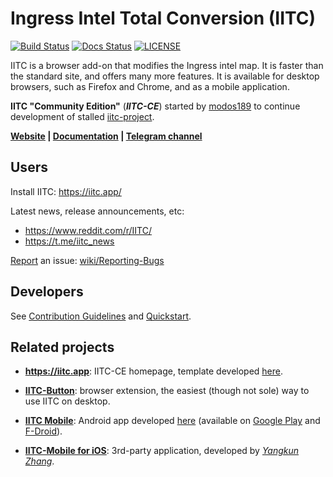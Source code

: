 Ingress Intel Total Conversion (IITC)
=====================================

<!-- [START badges] -->
[![Build Status](https://github.com/IITC-CE/ingress-intel-total-conversion/actions/workflows/build.yml/badge.svg)](https://github.com/IITC-CE/ingress-intel-total-conversion/actions/workflows/build.yml)
[![Docs Status](https://readthedocs.org/projects/iitc-ce/badge/?version=latest)](https://readthedocs.org/projects/iitc-ce/)
[![LICENSE](https://img.shields.io/badge/license-ISC-blue.svg)](LICENSE)
<!-- [END badges] -->

IITC is a browser add-on that modifies the Ingress intel map.
It is faster than the standard site, and offers many more features.
It is available for desktop browsers, such as Firefox and Chrome, and as a mobile application.

**IITC "Community Edition"** (**_IITC-CE_**) started by [modos189](https://github.com/modos189) to continue development of stalled [iitc-project](https://github.com/iitc-project/ingress-intel-total-conversion).

**[Website](https://iitc.app/) | [Documentation](https://iitc-ce.rtfd.io/) | [Telegram channel](https://t.me/iitc_news)**




## Users

Install IITC: https://iitc.app/

Latest news, release announcements, etc:
- https://www.reddit.com/r/IITC/
- https://t.me/iitc_news

[Report](https://github.com/IITC-CE/ingress-intel-total-conversion/issues/new) an issue: [wiki/Reporting-Bugs](https://github.com/IITC-CE/ingress-intel-total-conversion/wiki/Reporting-Bugs)


## Developers

See [Contribution Guidelines](https://github.com/IITC-CE/ingress-intel-total-conversion/wiki/CONTRIBUTING.md)
and [Quickstart](https://github.com/IITC-CE/ingress-intel-total-conversion/wiki/HACKING.md#quickstart).


## Related projects

- **https://iitc.app**: IITC-CE homepage, template developed [here][iitc.app].

- **[IITC-Button]**: browser extension, the easiest (though not sole) way to use IITC on desktop.

- **[IITC Mobile]**: Android app developed [here](https://github.com/IITC-CE/ingress-intel-total-conversion/tree/master/mobile) (available on [Google Play](https://play.google.com/store/apps/details?id=org.exarhteam.iitc_mobile) and [F-Droid](https://f-droid.org/packages/org.exarhteam.iitc_mobile/)).

- **[IITC-Mobile for iOS]**: 3rd-party application, developed by [_Yangkun Zhang_](https://github.com/HubertZhang).

[iitc.app]: https://github.com/IITC-CE/iitc.app
[IITC-Button]: https://github.com/IITC-CE/IITC-Button
[IITC Mobile]: https://github.com/IITC-CE/ingress-intel-total-conversion/wiki/IITC-Mobile-(Android-app)
[IITC-Mobile for iOS]: https://github.com/HubertZhang/IITC-Mobile
